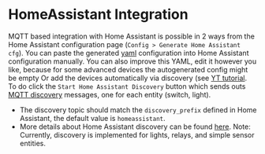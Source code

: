 # HomeAssistant Integration
MQTT based integration with Home Assistant is possible in 2 ways from the Home Assistant configuration page (`Config > Generate Home Assistant cfg`).
You can paste the generated [yaml](https://www.home-assistant.io/docs/configuration/yaml/) configuration into Home Assistant configuration manually. You can also improve this YAML, edit it however you like, because for some advanced devices the autogenerated config might be empty
Or add the devices automatically via discovery (see [YT tutorial](https://www.youtube.com/watch?v=pkcspey25V4). To do click the `Start Home Assistant Discovery` button which sends outs [MQTT discovery](https://www.home-assistant.io/docs/mqtt/discovery/) messages, one for each entity (switch, light).
* The discovery topic should match the `discovery_prefix` defined in Home Assistant, the default value is `homeassistant`.
* More details about Home Assistant discovery can be found [here](https://www.home-assistant.io/docs/mqtt/discovery/).
 Note: Currently, discovery is implemented for lights, relays, and simple sensor entities.  